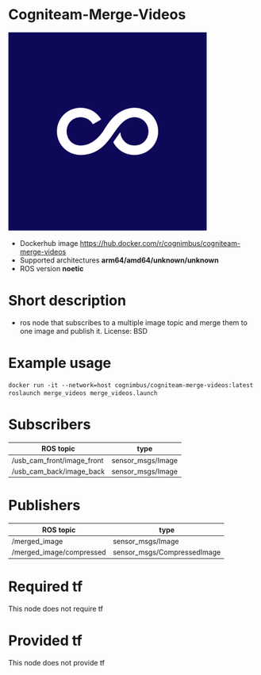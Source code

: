 # Cogniteam-Merge-Videos

<img src="./cogniteam-merge-videos/Cogniteam_CMYK_Social_white_on_aubergine.jpg" alt="cogniteam-merge-videos" width="400"/>

* Dockerhub image https://hub.docker.com/r/cognimbus/cogniteam-merge-videos
* Supported architectures <b>arm64/amd64/unknown/unknown</b>
* ROS version <b>noetic
</b>

# Short description
* ros node that subscribes to a multiple image topic and merge them to one image and publish it.
License: BSD

# Example usage
```
docker run -it --network=host cognimbus/cogniteam-merge-videos:latest roslaunch merge_videos merge_videos.launch
```

# Subscribers
ROS topic | type
--- | ---
/usb_cam_front/image_front | sensor_msgs/Image
/usb_cam_back/image_back | sensor_msgs/Image


# Publishers
ROS topic | type
--- | ---
/merged_image | sensor_msgs/Image
/merged_image/compressed | sensor_msgs/CompressedImage


# Required tf
This node does not require tf


# Provided tf
This node does not provide tf


